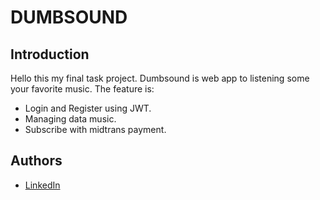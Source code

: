 # DUMBSOUND

## Introduction

Hello this my final task project. Dumbsound is web app to listening some your favorite music. The feature is:

- Login and Register using JWT.
- Managing data music.
- Subscribe with midtrans payment.

## Authors

- <a href ="https://www.linkedin.com/in/ridhaxyn/">LinkedIn</a>

